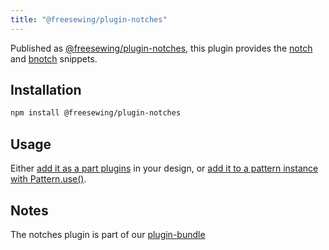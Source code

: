 ```yaml
---
title: "@freesewing/plugin-notches"
---
```


Published as [@freesewing/plugin-notches][1], this plugin provides the
[notch](/reference/api/snippets/notch) and
[bnotch](/reference/api/snippets/bnotch) snippets.

## Installation

```sh
npm install @freesewing/plugin-notches
```

## Usage

Either [add it as a part plugins](/reference/api/part/config/plugins) in your
design, or [add it to a pattern instance with
Pattern.use()](/reference/api/pattern/use).

## Notes

The notches plugin is part of our [plugin-bundle](/reference/plugins/bundle)

[1]: https://www.npmjs.com/package/@freesewing/plugin-notches
